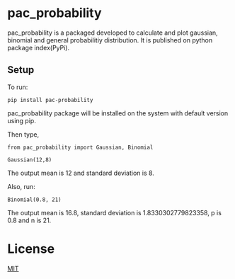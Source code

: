# pac_probability

pac_probability is a packaged developed to calculate and plot gaussian, binomial and general probabilitiy distribution. It is published on python package index(PyPi). 

## Setup

To run:
```
pip install pac-probability
```
pac_probability package will be installed on the system with default version using pip.

Then type,
```
from pac_probability import Gaussian, Binomial

Gaussian(12,8)
```
The output mean is 12 and standard deviation is 8.

Also, run:
```
Binomial(0.8, 21)
```
The output mean is 16.8, standard deviation is 1.8330302779823358, p is 0.8 and n is 21.

# License
[MIT](https://github.com/dA505819/pac_probability/blob/master/LICENSE)
